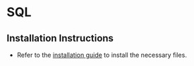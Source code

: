 # SQL

## Installation Instructions

* Refer to the [installation guide](Installation.md) to install the necessary files.